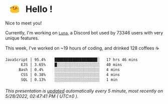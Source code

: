 <h1>   <img src="./spoink.gif" style="vertical-align:middle;" width="30px">   Hello ! </h1>

Nice to meet you!

Currently, I'm working on <a href='https://github.com/Asgarrrr/Luna'>`Luna`</a>, a Discord bot used by 73346 users with very unique features.

This week, I've worked on ~19 hours of coding, and drinked 128 coffees ☕

```
JavaScript │ 95.4%    ███████████████████░   17 hrs 46 mins
       EJS │ 3.65%    █░░░░░░░░░░░░░░░░░░░   40 mins
      Bash │ 0.4%     ░░░░░░░░░░░░░░░░░░░░   4 mins
       CSS │ 0.38%    ░░░░░░░░░░░░░░░░░░░░   4 mins
       SQL │ 0.13%    ░░░░░░░░░░░░░░░░░░░░   1 min
```

###### This presentation is [updated](https://github.com/Asgarrrr) automatically every 5 minute, most recently on 5/28/2022, 02:47:41 PM ( UTC±0 ).